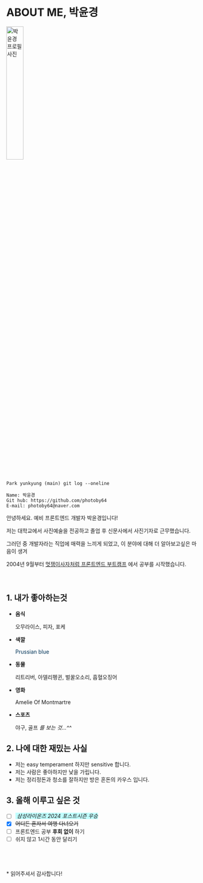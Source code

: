 # ABOUT ME, 박윤경

<img src="./assets/md/pyk_portrait_photo.jpg" alt="박윤경 프로필 사진" width="30%" height="30%" />

```

Park yunkyung (main) git log --oneline

Name: 박윤경
Git hub: https://github.com/photoby64
E-mail: photoby64@naver.com

```

안녕하세요. 예비 프론트엔드 개발자 박윤경입니다!

저는 대학교에서 사진예술을 전공하고 졸업 후 신문사에서 사진기자로 근무했습니다.

그러던 중 개발자라는 직업에 매력을 느끼게 되었고, 이 분야에 대해 더 알아보고싶은 마음이 생겨

2004년 9월부터 [멋쟁이사자처럼 프론트엔드 부트캠프](https://likelion.net/school/kdt-frontend-12th) 에서 공부를 시작했습니다.
<br><br><br>

## 1. 내가 좋아하는것

- **음식**

  오무라이스, 피자, 포케

- **색깔**

  <span style="color:#003458"> Prussian blue </span>

- **동물**

  리트리버, 아델리펭귄, 벌꿀오소리, 흡혈오징어

- **영화**

  Amelie Of Montmartre

- **스포츠**

  야구, 골프 _를 보는 것...^^_

## 2. 나에 대한 재밌는 사실

- 저는 easy temperament 하지만 sensitive 합니다.
- 저는 사람은 좋아하지만 낯을 가립니다.
- 저는 정리정돈과 청소를 잘하지만 방은 혼돈의 카우스 입니다.

## 3. 올해 이루고 싶은 것

- [ ] <span style="background-color:#C0FFFF"> _삼성라이온즈 2024 포스트시즌 우승_ </span>
- [x] ~~어디든 혼자서 여행 다녀오기~~
- [ ] 프론트엔드 공부 **후회 없이** 하기
- [ ] 쉬지 않고 1시간 동안 달리기

## <br>

\* 읽어주셔서 감사합니다!

